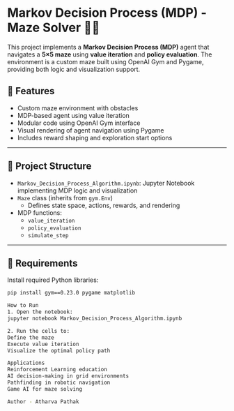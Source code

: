 # Markov Decision Process (MDP) - Maze Solver 🧠🏁

This project implements a **Markov Decision Process (MDP)** agent that navigates a **5×5 maze** using **value iteration** and **policy evaluation**. The environment is a custom maze built using OpenAI Gym and Pygame, providing both logic and visualization support.

## 📌 Features

- Custom maze environment with obstacles
- MDP-based agent using value iteration
- Modular code using OpenAI Gym interface
- Visual rendering of agent navigation using Pygame
- Includes reward shaping and exploration start options

---

## 📂 Project Structure

- `Markov_Decision_Process_Algorithm.ipynb`: Jupyter Notebook implementing MDP logic and visualization
- `Maze` class (inherits from `gym.Env`)
  - Defines state space, actions, rewards, and rendering
- MDP functions:
  - `value_iteration`
  - `policy_evaluation`
  - `simulate_step`

---

## 🔧 Requirements

Install required Python libraries:

```bash
pip install gym==0.23.0 pygame matplotlib

How to Run
1. Open the notebook:
jupyter notebook Markov_Decision_Process_Algorithm.ipynb

2. Run the cells to:
Define the maze
Execute value iteration
Visualize the optimal policy path

Applications
Reinforcement Learning education
AI decision-making in grid environments
Pathfinding in robotic navigation
Game AI for maze solving

Author - Atharva Pathak
